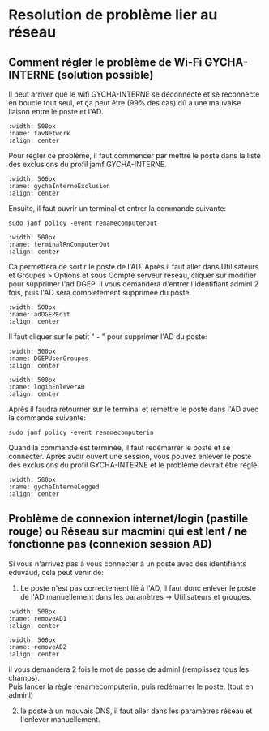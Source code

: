 # Resolution de problème lier au réseau

## Comment régler le problème de Wi-Fi GYCHA-INTERNE (solution possible)

Il peut arriver que le wifi GYCHA-INTERNE se déconnecte et se reconnecte en boucle tout seul, et ça peut être (99% des cas) dû à une mauvaise liaison entre le poste et l'AD.

```{image} images/favNetwork.png
:width: 500px
:name: favNetwork
:align: center
```

Pour régler ce problème, il faut commencer par mettre le poste dans la liste des exclusions du profil jamf GYCHA-INTERNE.

```{image} images/gychaInterneExclusion.png
:width: 500px
:name: gychaInterneExclusion
:align: center
```

Ensuite, il faut ouvrir un terminal et entrer la commande suivante:

```
sudo jamf policy -event renamecomputerout
```

```{image} images/terminalRnComputerOut.png
:width: 500px
:name: terminalRnComputerOut
:align: center
```

Ca permettera de sortir le poste de l'AD. Après il faut aller dans Utilisateurs et Groupes > Options et sous Compte serveur réseau, cliquer sur modifier pour supprimer l'ad DGEP. 
il vous demandera d'entrer l'identifiant adminl 2 fois, puis l'AD sera completement supprimée du poste. 

```{image} images/adDGEPEdit.png
:width: 500px
:name: adDGEPEdit
:align: center
```

Il faut cliquer sur le petit " - " pour supprimer l'AD du poste:


```{image} images/DGEPUserGroupes.png
:width: 500px
:name: DGEPUserGroupes
:align: center
```

```{image} images/loginEnleverAD.png
:width: 500px
:name: loginEnleverAD
:align: center
```

Après il faudra retourner sur le terminal et remettre le poste dans l'AD avec la commande suivante:

```
sudo jamf policy -event renamecomputerin
```

Quand la commande est terminée, il faut redémarrer le poste et se connecter. Après avoir ouvert une session, vous pouvez enlever le poste des exclusions du profil GYCHA-INTERNE et le problème devrait être réglé.

```{image} images/gychaInterneLogged.png
:width: 500px
:name: gychaInterneLogged
:align: center
```

## Problème de connexion internet/login (pastille rouge) ou Réseau sur macmini qui est lent / ne fonctionne pas (connexion session AD)
Si vous n'arrivez pas à vous connecter à un poste avec des identifiants eduvaud, cela peut venir de:
1. Le poste n'est pas correctement lié à l'AD, il faut donc enlever le poste de l'AD manuellement dans les paramètres -> Utilisateurs et groupes.
```{image} images/removeAD1.png
:width: 500px
:name: removeAD1
:align: center
```
```{image} images/removeAD2.png
:width: 500px
:name: removeAD2
:align: center
```
il vous demandera 2 fois le mot de passe de adminl (remplissez tous les champs).
<br>
Puis lancer la règle renamecomputerin, puis redémarrer le poste. (tout en adminl)

2. le poste à un mauvais DNS, il faut aller dans les paramètres réseau et l'enlever manuellement.